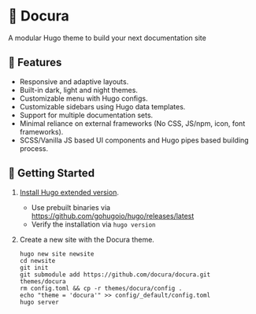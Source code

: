 # 🦄 Docura
A modular Hugo theme to build your next documentation site

## 🌱 Features

- Responsive and adaptive layouts.
- Built-in dark, light and night themes.
- Customizable menu with Hugo configs.
- Customizable sidebars using Hugo data templates.
- Support for multiple documentation sets.
- Minimal reliance on external frameworks (No CSS, JS/npm, icon, font frameworks).
- SCSS/Vanilla JS based UI components and Hugo pipes based building process.

## 🚀 Getting Started

1. [Install Hugo extended version](https://gohugo.io/installation/).
    - Use prebuilt binaries via https://github.com/gohugoio/hugo/releases/latest
    - Verify the installation via `hugo version`

2. Create a new site with the Docura theme.
    ```shell
    hugo new site newsite
    cd newsite
    git init
    git submodule add https://github.com/docura/docura.git themes/docura
    rm config.toml && cp -r themes/docura/config .
    echo "theme = 'docura'" >> config/_default/config.toml
    hugo server
    ```
